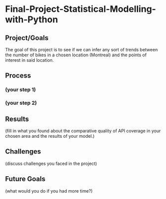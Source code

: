 # Final-Project-Statistical-Modelling-with-Python

## Project/Goals
The goal of this project is to see if we can infer any sort of trends between the number of bikes in a chosen location (Montreal) and the points of interest in said location.

## Process
### (your step 1)
### (your step 2)

## Results
(fill in what you found about the comparative quality of API coverage in your chosen area and the results of your model.)

## Challenges 
(discuss challenges you faced in the project)

## Future Goals
(what would you do if you had more time?)
